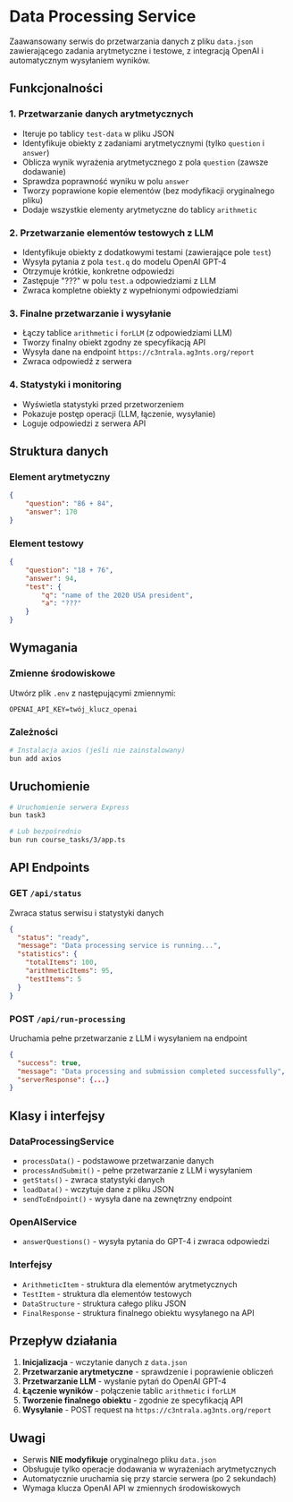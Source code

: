 # Data Processing Service

Zaawansowany serwis do przetwarzania danych z pliku `data.json` zawierającego zadania arytmetyczne i testowe, z integracją OpenAI i automatycznym wysyłaniem wyników.

## Funkcjonalności

### 1. Przetwarzanie danych arytmetycznych
- Iteruje po tablicy `test-data` w pliku JSON
- Identyfikuje obiekty z zadaniami arytmetycznymi (tylko `question` i `answer`)
- Oblicza wynik wyrażenia arytmetycznego z pola `question` (zawsze dodawanie)
- Sprawdza poprawność wyniku w polu `answer`
- Tworzy poprawione kopie elementów (bez modyfikacji oryginalnego pliku)
- Dodaje wszystkie elementy arytmetyczne do tablicy `arithmetic`

### 2. Przetwarzanie elementów testowych z LLM
- Identyfikuje obiekty z dodatkowymi testami (zawierające pole `test`)
- Wysyła pytania z pola `test.q` do modelu OpenAI GPT-4
- Otrzymuje krótkie, konkretne odpowiedzi
- Zastępuje "???" w polu `test.a` odpowiedziami z LLM
- Zwraca kompletne obiekty z wypełnionymi odpowiedziami

### 3. Finalne przetwarzanie i wysyłanie
- Łączy tablice `arithmetic` i `forLLM` (z odpowiedziami LLM)
- Tworzy finalny obiekt zgodny ze specyfikacją API
- Wysyła dane na endpoint `https://c3ntrala.ag3nts.org/report`
- Zwraca odpowiedź z serwera

### 4. Statystyki i monitoring
- Wyświetla statystyki przed przetworzeniem
- Pokazuje postęp operacji (LLM, łączenie, wysyłanie)
- Loguje odpowiedzi z serwera API

## Struktura danych

### Element arytmetyczny
```json
{
    "question": "86 + 84",
    "answer": 170
}
```

### Element testowy
```json
{
    "question": "18 + 76",
    "answer": 94,
    "test": {
        "q": "name of the 2020 USA president",
        "a": "???"
    }
}
```

## Wymagania

### Zmienne środowiskowe
Utwórz plik `.env` z następującymi zmiennymi:
```env
OPENAI_API_KEY=twój_klucz_openai
```

### Zależności
```bash
# Instalacja axios (jeśli nie zainstalowany)
bun add axios
```

## Uruchomienie

```bash
# Uruchomienie serwera Express
bun task3

# Lub bezpośrednio
bun run course_tasks/3/app.ts
```

## API Endpoints

### GET `/api/status`
Zwraca status serwisu i statystyki danych
```json
{
  "status": "ready",
  "message": "Data processing service is running...",
  "statistics": {
    "totalItems": 100,
    "arithmeticItems": 95,
    "testItems": 5
  }
}
```

### POST `/api/run-processing`
Uruchamia pełne przetwarzanie z LLM i wysyłaniem na endpoint
```json
{
  "success": true,
  "message": "Data processing and submission completed successfully",
  "serverResponse": {...}
}
```

## Klasy i interfejsy

### DataProcessingService
- `processData()` - podstawowe przetwarzanie danych
- `processAndSubmit()` - pełne przetwarzanie z LLM i wysyłaniem
- `getStats()` - zwraca statystyki danych
- `loadData()` - wczytuje dane z pliku JSON
- `sendToEndpoint()` - wysyła dane na zewnętrzny endpoint

### OpenAIService
- `answerQuestions()` - wysyła pytania do GPT-4 i zwraca odpowiedzi

### Interfejsy
- `ArithmeticItem` - struktura dla elementów arytmetycznych
- `TestItem` - struktura dla elementów testowych
- `DataStructure` - struktura całego pliku JSON
- `FinalResponse` - struktura finalnego obiektu wysyłanego na API

## Przepływ działania

1. **Inicjalizacja** - wczytanie danych z `data.json`
2. **Przetwarzanie arytmetyczne** - sprawdzenie i poprawienie obliczeń
3. **Przetwarzanie LLM** - wysłanie pytań do OpenAI GPT-4
4. **Łączenie wyników** - połączenie tablic `arithmetic` i `forLLM`
5. **Tworzenie finalnego obiektu** - zgodnie ze specyfikacją API
6. **Wysyłanie** - POST request na `https://c3ntrala.ag3nts.org/report`

## Uwagi

- Serwis **NIE modyfikuje** oryginalnego pliku `data.json`
- Obsługuje tylko operacje dodawania w wyrażeniach arytmetycznych
- Automatycznie uruchamia się przy starcie serwera (po 2 sekundach)
- Wymaga klucza OpenAI API w zmiennych środowiskowych 